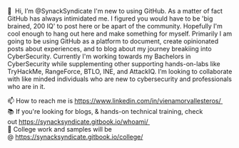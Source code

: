 
👋  Hi, I’m @SynackSyndicate
I'm new to using GitHub. As a matter of fact GitHub has always intimidated me. I figured you would have to be 'big brained, 200 IQ' to post here or be apart of the community. Hopefully I'm cool enough to hang out here and make something for myself. Primarily I am going to be using GitHub as a platform to document, create opinionated posts about experiences, and to blog about my journey breakiing into CyberSecurity. Currently I'm working towards my Bachelors in CyberSecurity while supplementing other supporting hands-on-labs like TryHackMe, RangeForce, BTLO, INE, and AttackIQ.
I’m looking to collaborate with like minded individuals who are new to cybersecurity and professionals who are in it.


📫 How to reach me is https://www.linkedin.com/in/vienamorvallesteros/ 
<br/> 
📚 If you're looking for blogs, & hands-on technical training, check out https://synacksyndicate.gitbook.io/whoami/ 
<br/> 
🏫  College work and samples will be @ https://synacksyndicate.gitbook.io/college/


